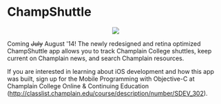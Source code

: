 ChampShuttle
============

<p align="center">
  <img src="https://forms.champlain.edu/~huwiler/champshuttle-screenshot-small2.jpg" />
</p>

Coming ~~July~~ August '14!  The newly redesigned and retina optimized ChampShuttle app allows you to track Champlain College shuttles, keep current on Champlain news, and search Champlain resources.

If you are interested in learning about iOS development and how this app was built, sign up for the Mobile Programming with Objective-C at Champlain College Online & Continuing Education (http://classlist.champlain.edu/course/description/number/SDEV_302).
